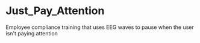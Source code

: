 # Just_Pay_Attention
Employee compliance training that uses EEG waves to pause when the user isn't paying attention
